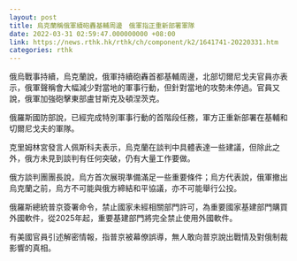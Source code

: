 ```yaml
---
layout: post
title: 烏克蘭稱俄軍續砲轟基輔周邊　俄軍指正重新部署軍隊
date: 2022-03-31 02:59:47.000000000 +08:00
link: https://news.rthk.hk/rthk/ch/component/k2/1641741-20220331.htm
categories: rthk
---
```


俄烏戰事持續，烏克蘭說，俄軍持續砲轟首都基輔周邊，北部切爾尼戈夫官員亦表示，俄軍聲稱會大幅減少對當地的軍事行動，但針對當地的攻勢未停過。官員又說，俄軍加強砲擊東部盧甘斯克及頓涅茨克。

俄羅斯國防部說，已經完成特別軍事行動的首階段任務，軍方正重新部署在基輔和切爾尼戈夫的軍隊。

克里姆林宮發言人佩斯科夫表示，烏克蘭在談判中具體表達一些建議，但除此之外，俄方未見到談判有任何突破，仍有大量工作要做。

俄方談判團團長說，烏方首次展現準備滿足一些重要條件；烏方代表說，俄軍撤出烏克蘭之前，烏方不可能與俄方締結和平協議，亦不可能舉行公投。

俄羅斯總統普京簽署命令，禁止國家未經相關部門許可，為重要國家基建部門購買外國軟件，從2025年起，重要基建部門將完全禁止使用外國軟件。

有美國官員引述解密情報，指普京被幕僚誤導，無人敢向普京說出戰情及對俄制裁影響的真相。
